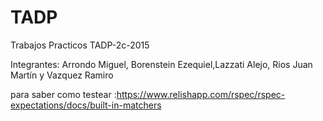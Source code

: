# TADP

Trabajos Practicos TADP-2c-2015

Integrantes: Arrondo Miguel, Borenstein Ezequiel,Lazzati Alejo, Rios Juan Martín y Vazquez Ramiro

para saber como testear :https://www.relishapp.com/rspec/rspec-expectations/docs/built-in-matchers
